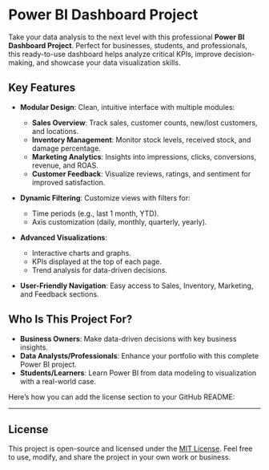 # Power BI Dashboard Project

Take your data analysis to the next level with this professional **Power BI Dashboard Project**. Perfect for businesses, students, and professionals, this ready-to-use dashboard helps analyze critical KPIs, improve decision-making, and showcase your data visualization skills.

## Key Features

- **Modular Design**: Clean, intuitive interface with multiple modules:
  - **Sales Overview**: Track sales, customer counts, new/lost customers, and locations.
  - **Inventory Management**: Monitor stock levels, received stock, and damage percentage.
  - **Marketing Analytics**: Insights into impressions, clicks, conversions, revenue, and ROAS.
  - **Customer Feedback**: Visualize reviews, ratings, and sentiment for improved satisfaction.

- **Dynamic Filtering**: Customize views with filters for:
  - Time periods (e.g., last 1 month, YTD).
  - Axis customization (daily, monthly, quarterly, yearly).

- **Advanced Visualizations**: 
  - Interactive charts and graphs.
  - KPIs displayed at the top of each page.
  - Trend analysis for data-driven decisions.

- **User-Friendly Navigation**: Easy access to Sales, Inventory, Marketing, and Feedback sections.

## Who Is This Project For?

- **Business Owners**: Make data-driven decisions with key business insights.
- **Data Analysts/Professionals**: Enhance your portfolio with this complete Power BI project.
- **Students/Learners**: Learn Power BI from data modeling to visualization with a real-world case.

Here’s how you can add the license section to your GitHub README:

---

## License

This project is open-source and licensed under the [MIT License](LICENSE). Feel free to use, modify, and share the project in your own work or business.

